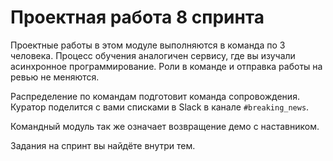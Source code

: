 # Проектная работа 8 спринта

Проектные работы в этом модуле выполняются в команда по 3 человека. Процесс обучения аналогичен сервису, где вы изучали асинхронное программирование. Роли в команде и отправка работы на ревью не меняются.

Распределение по командам подготовит команда сопровождения. Куратор поделится с вами списками в Slack в канале `#breaking_news`.

Командный модуль так же означает возвращение демо с наставником.

Задания на спринт вы найдёте внутри тем.
